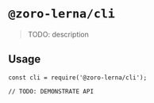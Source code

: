# `@zoro-lerna/cli`

> TODO: description

## Usage

```
const cli = require('@zoro-lerna/cli');

// TODO: DEMONSTRATE API
```
